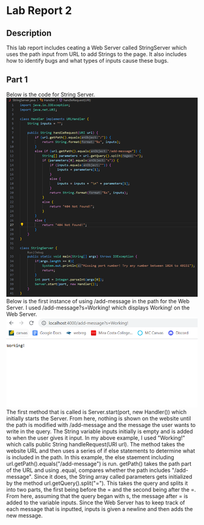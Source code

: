 # Lab Report 2
## Description
This lab report includes ceating a Web Server called StringServer which uses the path input from URL to add Strings to the page. It also includes how to identify bugs and what types of inputs cause these bugs. 
## Part 1
Below is the code for String Server. ![String Server Code](labReport2Code.png)
Below is the first instance of using /add-message in the path for the Web Server. I used /add-message?s=Working! which displays Working! on the Web Server. ![Web Server img1](labReport2Website1.png)
The first method that is called is Server.start(port, new Handler()) which initially starts the Server. From here, nothing is shown on the website until the path is modified with /add-message and the message the user wants to write in the query. The String variable inputs initially is empty and is added to when the user gives it input. In my above example, I used "Working!" which calls public String handleRequest(URI url). The method takes the website URL and then uses a series of if else statements to determine what is included in the path. In this example, the else staement including url.getPath().equals("/add-message") is run. getPath() takes the path part of the URL and using .equal, compares whether the path includes "/add-message". Since it does, the String array called parameters gets initialized by the method url.getQuery().split("="). This takes the query and splits it into two parts, the first being before the = and the second being after the =. From here, assuming that the query began with s, the message after = is added to the variable inputs. Since the Web Server has to keep track of each message that is inputted, inputs is given a newline and then adds the new message. 
